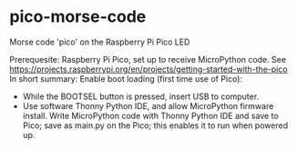 # pico-morse-code
Morse code 'pico' on the Raspberry Pi Pico LED

Prerequesite:
Raspberry Pi Pico, set up to receive MicroPython code.
See https://projects.raspberrypi.org/en/projects/getting-started-with-the-pico
In short summary: 
Enable boot loading (first time use of Pico): 
 - While the BOOTSEL button is pressed, insert USB to computer.
 - Use software Thonny Python IDE, and allow MicroPython firmware install.
Write MicroPython code with Thonny Python IDE and save to Pico; save as main.py on the Pico; this enables it to run when powered up.

